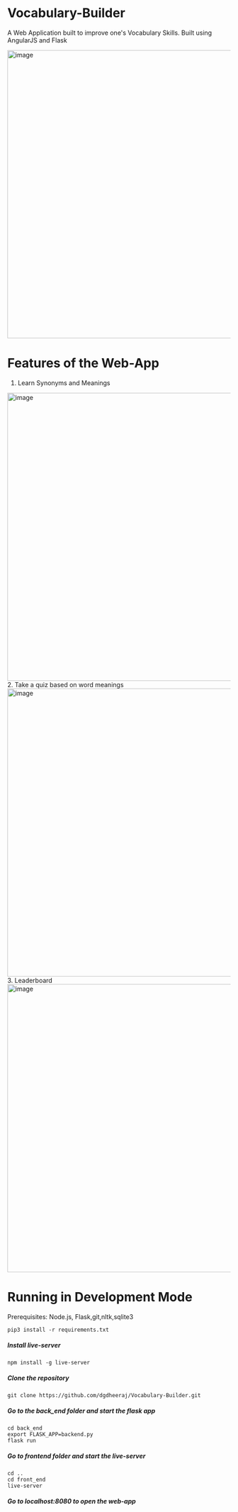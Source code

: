 # Vocabulary-Builder
A Web Application built to improve one's Vocabulary Skills.
Built using AngularJS and Flask

<img width="650" alt="image" src="https://user-images.githubusercontent.com/45272841/159606681-64f9b8de-cc4e-4bbe-a4e7-848a4116bae8.png">

# Features of the Web-App
1. Learn Synonyms and Meanings
<img width="650" alt="image" src="https://user-images.githubusercontent.com/45272841/159607898-1f6adf15-13e9-463f-9d72-408d03137c1e.png">
2. Take a quiz based on word meanings
<img width="650" alt="image" src="https://user-images.githubusercontent.com/45272841/159608521-91c180c3-91c3-4022-82d7-fe53993d128a.png">
3. Leaderboard
<img width="650" alt="image" src="https://user-images.githubusercontent.com/45272841/159608068-58a6d83b-b0a6-45e2-8a46-c40981b3f78d.png">

# Running in Development Mode
Prerequisites: Node.js, Flask,git,nltk,sqlite3

`pip3 install -r requirements.txt`

##### Install live-server
`npm install -g live-server`

##### Clone the repository
`git clone https://github.com/dgdheeraj/Vocabulary-Builder.git`

##### Go to the back_end folder and start the flask app 
`cd back_end`<br>
`export FLASK_APP=backend.py`<br>
`flask run`<br>

##### Go to frontend folder and start the live-server
`cd ..`<br>
`cd front_end`<br>
`live-server`<br>

##### Go to localhost:8080 to open the web-app
